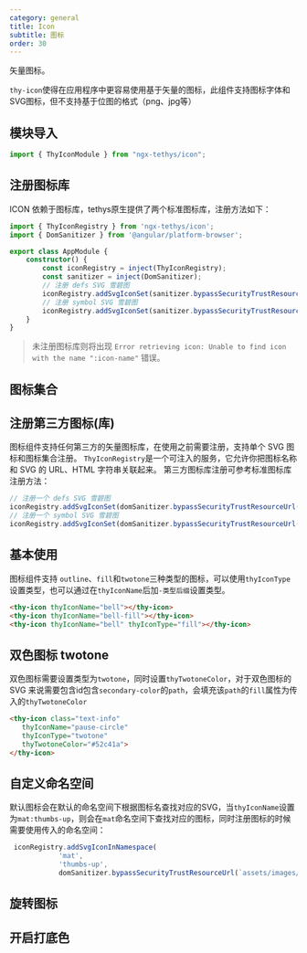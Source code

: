 ```yaml
---
category: general
title: Icon
subtitle: 图标
order: 30
---
```


<alert>矢量图标。</alert>

`thy-icon`使得在应用程序中更容易使用基于矢量的图标，此组件支持图标字体和SVG图标，但不支持基于位图的格式（png、jpg等）

## 模块导入

```ts
import { ThyIconModule } from "ngx-tethys/icon";
```

## 注册图标库
ICON 依赖于图标库，tethys原生提供了两个标准图标库，注册方法如下：

```ts
import { ThyIconRegistry } from 'ngx-tethys/icon';
import { DomSanitizer } from '@angular/platform-browser';

export class AppModule {
    constructor() {
        const iconRegistry = inject(ThyIconRegistry);
        const sanitizer = inject(DomSanitizer);
        // 注册 defs SVG 雪碧图
        iconRegistry.addSvgIconSet(sanitizer.bypassSecurityTrustResourceUrl(`assets/icons/defs/svg/sprite.defs.svg`));
        // 注册 symbol SVG 雪碧图
        iconRegistry.addSvgIconSet(sanitizer.bypassSecurityTrustResourceUrl(`assets/icons/symbol/svg/sprite.symbol.svg`));
    }
}
```

> 未注册图标库则将出现 `Error retrieving icon: Unable to find icon with the name ":icon-name"` 错误。

## 图标集合
<example name="thy-icon-all-example" inline />

## 注册第三方图标(库)
图标组件支持任何第三方的矢量图标库，在使用之前需要注册，支持单个 SVG 图标和图标集合注册。
`ThyIconRegistry`是一个可注入的服务，它允许你把图标名称和 SVG 的 URL、HTML 字符串关联起来。
第三方图标库注册可参考标准图标库注册方法：

```ts
// 注册一个 defs SVG 雪碧图
iconRegistry.addSvgIconSet(domSanitizer.bypassSecurityTrustResourceUrl(`assets/icons/defs/svg/sprite.defs.svg`));
// 注册一个 symbol SVG 雪碧图
iconRegistry.addSvgIconSet(domSanitizer.bypassSecurityTrustResourceUrl(`assets/icons/symbol/svg/sprite.symbol.svg`));
```

## 基本使用
图标组件支持 `outline`、`fill`和`twotone`三种类型的图标，可以使用`thyIconType`设置类型，也可以通过在`thyIconName`后加`-类型后缀`设置类型。
```html
<thy-icon thyIconName="bell"></thy-icon>
<thy-icon thyIconName="bell-fill"></thy-icon>
<thy-icon thyIconName="bell" thyIconType="fill"></thy-icon>

```
<example name="thy-icon-basic-example" />

## 双色图标 twotone
双色图标需要设置类型为`twotone`，同时设置`thyTwotoneColor`，对于双色图标的 SVG 来说需要包含id包含`secondary-color`的`path`，会填充该`path`的`fill`属性为传入的`thyTwotoneColor`
```html
<thy-icon class="text-info" 
   thyIconName="pause-circle" 
   thyIconType="twotone" 
   thyTwotoneColor="#52c41a">
</thy-icon>
```
<example name="thy-icon-twotone-example" />

## 自定义命名空间
默认图标会在默认的命名空间下根据图标名查找对应的SVG，当`thyIconName`设置为`mat:thumbs-up`，则会在`mat`命名空间下查找对应的图标，同时注册图标的时候需要使用传入的命名空间：
```ts
 iconRegistry.addSvgIconInNamespace(
            'mat',
            'thumbs-up',
            domSanitizer.bypassSecurityTrustResourceUrl(`assets/images/icons/thumbs-up.svg`)
```
<example name="thy-icon-namespace-example" />

## 旋转图标

<example name="thy-icon-rotate-example" />


## 开启打底色

<example name="thy-icon-legging-example" />
